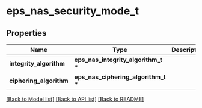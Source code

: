 # eps_nas_security_mode_t

## Properties
Name | Type | Description | Notes
------------ | ------------- | ------------- | -------------
**integrity_algorithm** | **eps_nas_integrity_algorithm_t \*** |  | 
**ciphering_algorithm** | **eps_nas_ciphering_algorithm_t \*** |  | 

[[Back to Model list]](../README.md#documentation-for-models) [[Back to API list]](../README.md#documentation-for-api-endpoints) [[Back to README]](../README.md)


